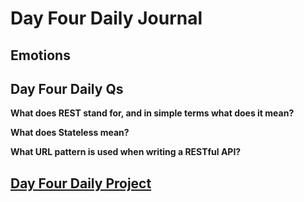 # Day Four Daily Journal

## Emotions

## Day Four Daily Qs

**What does REST stand for, and in simple terms what does it mean?**

**What does Stateless mean?**

**What URL pattern is used when writing a RESTful API?**

## [Day Four Daily Project](https://cmitchell5619.github.io/blog/reflections/)
